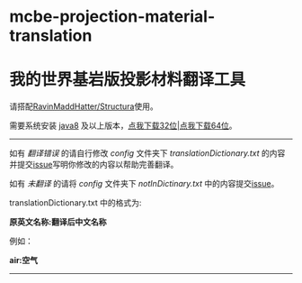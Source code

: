 # mcbe-projection-material-translation

# 我的世界基岩版投影材料翻译工具

请搭配[RavinMaddHatter/Structura](https://github.com/RavinMaddHatter/Structura)使用。

需要系统安装 [java8](https://www.oracle.com/java/technologies/downloads/#java8-windows) 及以上版本，[点我下载32位](https://www.oracle.com/webapps/redirect/signon?nexturl=https://download.oracle.com/otn/java/jdk/8u361-b09/0ae14417abb444ebb02b9815e2103550/jdk-8u361-windows-i586.exe)|[点我下载64位](https://www.oracle.com/webapps/redirect/signon?nexturl=https://download.oracle.com/otn/java/jdk/8u361-b09/0ae14417abb444ebb02b9815e2103550/jdk-8u361-windows-x64.exe)。

---

如有 *翻译错误*  的请自行修改 *config* 文件夹下 *translationDictionary.txt* 的内容并提交[issue](https://github.com/XCLHove/McbeTranslate/issues)写明你修改的内容以帮助完善翻译。

如有 *未翻译* 的请将 *config* 文件夹下 *notInDictinary.txt* 中的内容提交[issue](https://github.com/XCLHove/McbeTranslate/issues)。

translationDictionary.txt 中的格式为:

**原英文名称:翻译后中文名称**

例如：

**air:空气**

---